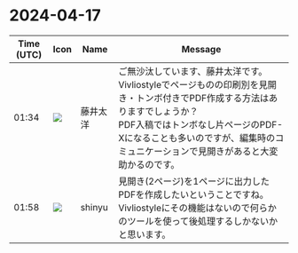 # 2024-04-17

|Time (UTC)|Icon|Name|Message|
|---|---|---|---|
|01:34|![](https://secure.gravatar.com/avatar/071ca54af656223d6d39098e0598e777.jpg?s=72&d=https%3A%2F%2Fa.slack-edge.com%2Fdf10d%2Fimg%2Favatars%2Fava_0022-72.png)|藤井太洋|ご無沙汰しています、藤井太洋です。<br>Vivliostyleでページものの印刷別を見開き・トンボ付きでPDF作成する方法はありますでしょうか？<br>PDF入稿ではトンボなし片ページのPDF-Xになることも多いのですが、編集時のコミュニケーションで見開きがあると大変助かるのです。|
|01:58|![](https://avatars.slack-edge.com/2018-04-27/354445776386_e258f5ed5ba887b08668_72.jpg)|shinyu|見開き(2ページ)を1ページに出力したPDFを作成したいということですね。Vivliostyleにその機能はないので何らかのツールを使って後処理するしかないかと思います。|
